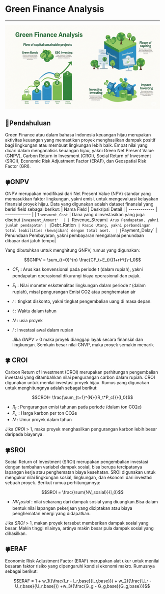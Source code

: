 # Green Finance Analysis

---

![ilustrasi green finance](https://github.com/Agus-Iskandar-D/Green-Finance-Analysis/blob/main/ilustrasi%20green%20finance%20analysis.png)

## 📝Pendahuluan

Green Finance atau dalam bahasa Indonesia keuangan hijau merupakan aktivitas keuangan yang memastikan proyek menghasilkan dampak positif bagi lingkungan atau membuat lingkungan lebih baik.
Empat nilai yang dicari dalam menganalisis keuangan hijau, yakni Green Net Present Value (GNPV), Carbon Return in Invesment (CROI), Social Return of Invesment (SROI), Economic Risk Adjustment Factor (ERAF), dan Geospatial Risk Factor (GRI).

## 🍀GNPV

GNPV merupakan modifikasi dari Net Present Value (NPV) standar yang memasukkan faktor lingkungan, yakni emisi, untuk mengevaluasi kelayakan finansial proyek hijau. Data yang digunakan adalah dataset finansial yang berisi field sebagai berikut:
| Nama Field  | Deskripsi Detail |
| ------------- | ------------- |
| `Invesment_Cost`  | Dana yang diinvestasikan yang juga disebut `Invesment_Amount'  |
| `Revenue_Stream` | Arus Pendapatan, yakni jumlah pendapatan |
| `Debt_Ration`  | Rasio Utang, yakni perbandingan total leabilities (kewajiban) dengan total aset.  |
| `Payment_Delay` | Penundaan Pembayaran, yakni pembayaran mengalamai penundaan dibayar dari jatuh tempo|

Yang dibutuhkan untuk menghitung GNPV, rumus yang digunakan:

$$GNPV = \sum_{t=0}^{n} \frac{CF_t+E_t}{(1+r)^t}\-I_0$$

- $CF_t$ : Arus kas konvensional pada periode $t$ (dalam rupiah), yakni pendapatan operasional dikurangi biaya operasional dan pajak.
- $E_t$ : Nilai moneter eskstenalitas lingkungan dalam periode $t$ (dalam rupiah), misal pengurangan Emisi CO2 atau penghematan air
- $r$ : tingkat diskonto, yakni tingkat pengembalian uang di masa depan.
- $t$ : Waktu dalam tahun
- $N$ : usia proyek
- $I$ : Investasi awal dalam rupian

  Jika $GNPV$ > 0 maka proyek dianggap layak secara finansial dan lingkungan. Semkain besar nilai GNVP, maka proyek semakin menarik

## 🍀 CROI

Carbon Return of Investment (CROI) merupakan perhitungan pengembalian investasi yang ditambahkan nilai pengurangan carbon dalam rupiah. CROI digunakan untuk menilai investasi proyek hijau. Rumus yang digunakan untuk menghitungnya adalah sebagai berikut:

$$CROI= \frac{\sum_{t=1}^{N}{(R_t*P_c)}}{I_0}$$

- $R_t$ : Pengurangan emisi tahunan pada periode (dalam ton CO2e)
- $P_c$ : Harga karbon per ton CO2e
- $N$ : Umur proyek dalam tahun

Jika $CROI$ > 1, maka proyek menghasilkan pengurangan karbon lebih besar daripada biayanya.

## 🍀SROI

Social Return of Investment (SROI) merupakan pengembalian investasi dengan tambahan variabel dampak sosial, bisa berupa tercipatanya lapangan kerja atau penghematan biaya kesehatan. SROI digunakan untuk mengukur nilai lingkungan sosial, lingkungan, dan ekonomi dari investasi sebuah proyek. Berikut rumua perhitungannya:

$$SROI = \frac{\sum{NV_sosial}}{I_0}$$

- $NV_sosial$ : nilai sekarang dari dampak sosial yang diuangkan.Bisa dalam bentuk nilai lapangan pekerjaan yang diciptakan atau biaya penghematan energi yang didapatkan.

Jika $SROI$ > 1, makan proyek tersebut memberikan dampak sosial yang besar. Makin tinggi nilainya, artinya makin besar pula dampak sosial yang dihasilkan.

## 🍀ERAF

Economic Risk Adjustment Factor (ERAF) merupakan alat ukur untuk menilai besaran faktor risiko yang dipengaruhi kondisi ekonomi makro. Rumusnya sebagai berikut:

$$ERAF = 1 + w_1({\frac{I_r - I_r,base}{I_r,base}}) + w_2({\frac{U_r - U_r,base}{U_r,base}}) +w_3({\frac{G_g - G_g,base}{G_g,base}})$$
